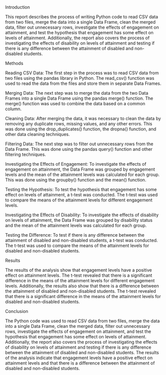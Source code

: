 Introduction

This report describes the process of writing Python code to read CSV data from two files, merge the data into a single Data Frame, clean the merged data, filter out unnecessary rows, investigate the effects of engagement on attainment, and test the hypothesis that engagement has some effect on levels of attainment. Additionally, the report also covers the process of investigating the effects of disability on levels of attainment and testing if there is any difference between the attainment of disabled and non-disabled students.

Methods

Reading CSV Data: The first step in the process was to read CSV data from two files using the pandas library in Python. The read_csv() function was used to read the data from the files and store them in separate Data Frames.

Merging Data: The next step was to merge the data from the two Data Frames into a single Data Frame using the pandas merge() function. The merge() function was used to combine the data based on a common column.

Cleaning Data: After merging the data, it was necessary to clean the data by removing any duplicate rows, missing values, and any other errors. This was done using the drop_duplicates() function, the dropna() function, and other data cleaning techniques.

Filtering Data: The next step was to filter out unnecessary rows from the Data Frame. This was done using the pandas query() function and other filtering techniques.

Investigating the Effects of Engagement: To investigate the effects of engagement on attainment, the Data Frame was grouped by engagement levels and the mean of the attainment levels was calculated for each group. This was done using the groupby() function and the mean() function.

Testing the Hypothesis: To test the hypothesis that engagement has some effect on levels of attainment, a t-test was conducted. The t-test was used to compare the means of the attainment levels for different engagement levels.

Investigating the Effects of Disability: To investigate the effects of disability on levels of attainment, the Data Frame was grouped by disability status and the mean of the attainment levels was calculated for each group.

Testing the Difference: To test if there is any difference between the attainment of disabled and non-disabled students, a t-test was conducted. The t-test was used to compare the means of the attainment levels for disabled and non-disabled students.

Results

The results of the analysis show that engagement levels have a positive effect on attainment levels. The t-test revealed that there is a significant difference in the means of the attainment levels for different engagement levels. Additionally, the results also show that there is a difference between the attainment of disabled and non-disabled students. The t-test revealed that there is a significant difference in the means of the attainment levels for disabled and non-disabled students.

Conclusion

The Python code was used to read CSV data from two files, merge the data into a single Data Frame, clean the merged data, filter out unnecessary rows, investigate the effects of engagement on attainment, and test the hypothesis that engagement has some effect on levels of attainment. Additionally, the report also covers the process of investigating the effects of disability on levels of attainment and testing if there is any difference between the attainment of disabled and non-disabled students. The results of the analysis indicate that engagement levels have a positive effect on attainment levels and that there is a difference between the attainment of disabled and non-disabled students.
